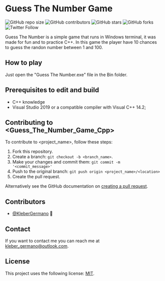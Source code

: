 # Guess The Number Game

<!--- These are examples. See https://shields.io for others or to customize this set of shields. You might want to include dependencies, project status and licence info here --->
![GitHub repo size](https://img.shields.io/github/languages/code-size/klebergermano/Guess-The-Number-Game-Cpp)
![GitHub contributors](https://img.shields.io/github/contributors/klebergermano/Guess-The-Number-Game-Cpp)
![GitHub stars](https://img.shields.io/github/stars/klebergermano/Guess-The-Number-Game-Cpp?style=social)
![GitHub forks](https://img.shields.io/github/forks/klebergermano/Guess-The-Number-Game-Cpp?style=social)
![Twitter Follow](https://img.shields.io/twitter/follow/Kleberus?style=social)


Guess The Number is a simple game that runs in Windows terminal, it was made for fun and to practice C++.
In this game the player have 10 chances to guess the randon number between 1 and 100. 


## How to play
Just open the "Guess The Number.exe" file in the Bin folder.

## Prerequisites to edit and build
* C++ knowledge
* Visual Studio 2019 or a compatible compiler with Visual C++ 14.2;  

## Contributing to <Guess_The_Number_Game_Cpp>
<!--- If your README is long or you have some specific process or steps you want contributors to follow, consider creating a separate CONTRIBUTING.md file--->
To contribute to <project_name>, follow these steps:

1. Fork this repository.
2. Create a branch: `git checkout -b <branch_name>`.
3. Make your changes and commit them: `git commit -m '<commit_message>'`
4. Push to the original branch: `git push origin <project_name>/<location>`
5. Create the pull request.

Alternatively see the GitHub documentation on [creating a pull request](https://help.github.com/en/github/collaborating-with-issues-and-pull-requests/creating-a-pull-request).

## Contributors

* [@KleberGermano](https://github.com/klebergermano) 🐛

## Contact

If you want to contact me you can reach me at <kleber_germano@outlook.com>.

## License
<!--- If you're not sure which open license to use see https://choosealicense.com/--->

This project uses the following license: [MIT](<link>).
